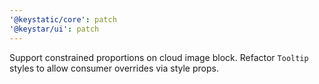 ```yaml
---
'@keystatic/core': patch
'@keystar/ui': patch
---
```


Support constrained proportions on cloud image block. Refactor `Tooltip` styles to allow consumer overrides via style props.
